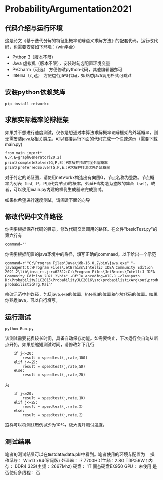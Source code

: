 # ProbabilityArgumentation2021

## 代码介绍与运行环境
这是论文《基于迭代分解的特征化概率论辩语义求解方法》的配套代码。运行改代码，你需要安装如下环境：(win平台）
- Python 3（版本不限）
- Java 虚拟机（版本不限），安装时勾选配置环境变量
- PyCharm（可选） 方便修改python代码，其他编辑器亦可
- IntelliJ（可选） 方便运行java代码，如熟悉java调用格式可跳过


## 安装python依赖类库
~~~
pip install networkx
~~~

## 求解实际概率论辩框架
如果并不想进行速度测试，仅仅是想通过本算法求解概率论辩框架的外延概率，则无需安装java及相关类库。可以直接运行下面的代码完成一个快速演示（需要下载main.py)
~~~
from main import*
G,P,E=graphGenerator(20,2)
print(completeSolver(G,P,E))#求解并打印完全外延概率
print(preferredSolver(G,P,E))#求解并打印优先外延概率
~~~
对于特定的论证图，请使用networkx构造出有向图G，节点名称为整数。节点概率为列表（list）P，P[i]代变节点i的概率。外延E请构造为整数的集合（set）。或者，可以使用main.py内建的样例生成器来完成测试。


如果你希望进行速度测试，请阅读下面的向导
## 修改代码中文件路径
你需要根据保存代码的目录，修改代码交叉调用的路径。在文件"basicTest.py"的第六行有
~~~
command=''
~~~
你需要根据配置的java环境中的路径，填写正确的command。以下给出一个示范
~~~
command=r'"C:\Program Files\Java\jdk-16.0.2\bin\java.exe" "-javaagent:C:\Program Files\JetBrains\IntelliJ IDEA Community Edition 2021.2\lib\idea_rt.jar=62512:C:\Program Files\JetBrains\IntelliJ IDEA Community Edition 2021.2\bin" -Dfile.encoding=UTF-8 -classpath D:\ProbabilityJLC2016\ProbabilityJLC2016\src\probabilisticArg\out\production\probabilisticArg probabilisticArg.Main'
~~~
修改示范中的路径，包括java.exe的位置，IntelliJ的位置和存放代码的位置。如果你熟悉java，可以自行填写。
## 运行测试
~~~
python Run.py
~~~
该测试需要花费较长时间，具备自动保存功能。如需要终止，下次运行会自动从断点开始。如果想缩短测试时间，请修改如下几行
~~~
    if j<=20:
        result = speedtest(j,rate,100)
    elif j<=25:
        result = speedtest(j,rate,50)
    else:
        result = speedtest(j,rate,20)
~~~
为
~~~
    if j<=20:
        result = speedtest(j,rate,10)
    elif j<=25:
        result = speedtest(j,rate,5)
    else:
        result = speedtest(j,rate,2)
~~~
这样可以将测试用例减少为10%，极大提升测试速度。

## 测试结果
笔者的测试结果可以在testdata/data.pkl中看到。笔者使用的环境与配置为：
操作系统： Win10 x64(家庭版)
处理器：   i7 7700HQ(主频：2.8G TDP:56W )
内存：     DDR4 32G(主频： 2667Mhz)
硬盘：     1T 固态硬盘EX950
GPU：      未使用
是否使用多线程： 否



